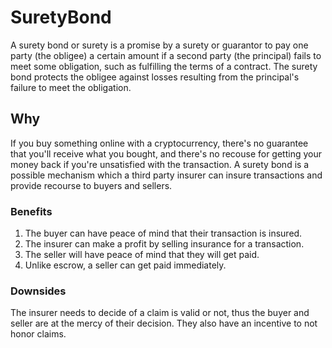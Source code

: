 # SuretyBond

A surety bond or surety is a promise by a surety or guarantor to pay one party (the obligee) a certain amount if a second party (the principal) fails to meet some obligation, such as fulfilling the terms of a contract. The surety bond protects the obligee against losses resulting from the principal's failure to meet the obligation.

## Why
If you buy something online with a cryptocurrency, there's no guarantee that you'll receive what you bought, and there's no recouse for getting your money back if you're unsatisfied with the transaction. A surety bond is a possible mechanism which a third party insurer can insure transactions and provide recourse to buyers and sellers.

### Benefits

1. The buyer can have peace of mind that their transaction is insured.
2. The insurer can make a profit by selling insurance for a transaction.
3. The seller will have peace of mind that they will get paid.
4. Unlike escrow, a seller can get paid immediately.

### Downsides

The insurer needs to decide of a claim is valid or not, thus the buyer and seller are at the mercy of their decision. They also have an incentive to not honor claims.

